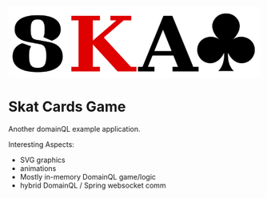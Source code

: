 ![Skat Game Logo](https://raw.githubusercontent.com/quinscape/skat/master/src/main/webapp/media/logo.png)
# Skat Cards Game

Another domainQL example application.

Interesting Aspects:

 * SVG graphics
 * animations
 * Mostly in-memory DomainQL game/logic
 * hybrid DomainQL / Spring websocket comm

 


